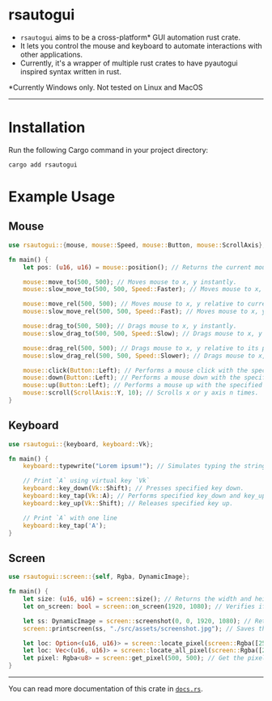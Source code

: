 # rsautogui

- `rsautogui` aims to be a cross-platform* GUI automation rust crate.
- It lets you control the mouse and keyboard to automate interactions with other applications.
- Currently, it's a wrapper of multiple rust crates to have pyautogui inspired syntax written in rust.


*Currently Windows only. Not tested on Linux and MacOS

---

# Installation
Run the following Cargo command in your project directory:
```
cargo add rsautogui
```

# Example Usage

## Mouse

```rust
use rsautogui::{mouse, mouse::Speed, mouse::Button, mouse::ScrollAxis};

fn main() {
    let pos: (u16, u16) = mouse::position(); // Returns the current mouse coordinates.

    mouse::move_to(500, 500); // Moves mouse to x, y instantly.
    mouse::slow_move_to(500, 500, Speed::Faster); // Moves mouse to x, y with the specified speed.

    mouse::move_rel(500, 500); // Moves mouse to x, y relative to current position instantly.
    mouse::slow_move_rel(500, 500, Speed::Fast); // Moves mouse to x, y relative to current position with the specified speed.

    mouse::drag_to(500, 500); // Drags mouse to x, y instantly.
    mouse::slow_drag_to(500, 500, Speed::Slow); // Drags mouse to x, y with the specified speed.

    mouse::drag_rel(500, 500); // Drags mouse to x, y relative to its position instantly.
    mouse::slow_drag_rel(500, 500, Speed::Slower); // Drags mouse to x, y relative to its position with the specified speed.

    mouse::click(Button::Left); // Performs a mouse click with the specified button.
    mouse::down(Button::Left); // Performs a mouse down with the specified button.
    mouse::up(Button::Left); // Performs a mouse up with the specified button.
    mouse::scroll(ScrollAxis::Y, 10); // Scrolls x or y axis n times.
}
```

## Keyboard

```rust
use rsautogui::{keyboard, keyboard::Vk};

fn main() {
    keyboard::typewrite("Lorem ipsum!"); // Simulates typing the string provided.

    // Print `A` using virtual key `Vk`
    keyboard::key_down(Vk::Shift); // Presses specified key down.
    keyboard::key_tap(Vk::A); // Performs specified key_down and key_up.
    keyboard::key_up(Vk::Shift); // Releases specified key up.

    // Print `A` with one line
    keyboard::key_tap('A');
}
```

## Screen

```rust
use rsautogui::screen::{self, Rgba, DynamicImage};

fn main() {
    let size: (u16, u16) = screen::size(); // Returns the width and height of primary screen.
    let on_screen: bool = screen::on_screen(1920, 1080); // Verifies if specified x & y coordinates are present on primary screen.

    let ss: DynamicImage = screen::screenshot(0, 0, 1920, 1080); // Returns screenshot of the primary screen.
    screen::printscreen(ss, "./src/assets/screenshot.jpg"); // Saves the provided screenshot to a path with the specified filename and extension.

    let loc: Option<(u16, u16)> = screen::locate_pixel(screen::Rgba([255, 255, 255, 255])); // Locates the first pixel color similar to the one specified and returns its coordinate.
    let loc: Vec<(u16, u16)> = screen::locate_all_pixel(screen::Rgba([255, 255, 255, 255])); // Locates all pixel colors similar to the one specified and returns their coordinates.
    let pixel: Rgba<u8> = screen::get_pixel(500, 500); // Get the pixel color on x, y coordinate.
}
```

---

You can read more documentation of this crate in [`docs.rs`](https://docs.rs/rsautogui/).
